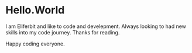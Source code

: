 # Hello.World

I am Eliferbit and like to code and develepment. Always looking to had new skills into my code journey. 
Thanks for reading.

Happy coding everyone.
